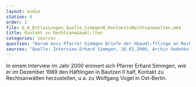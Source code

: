 ```yaml
---
layout: audio
station: 6
order: 1
file: 6_A_Entlassungen_Quelle_Simmgen6_KontaktzuRechtsanwaelten.m4a
title: Kontakt zu Rechtsanw&auml;lten
categories: sources
question: "Warum muss Pfarrer Simmgen Briefe der H&auml;ftlinge an Rechtsanw&auml;lte &#8222;raus schmuggeln&ldquo;?"
sources: "Quelle: Interview Erhard Simmgen, 16.02.2000, Archiv Gedenkstätte Bautzen"
---
```

In einem Interview im Jahr 2000 erinnert sich Pfarrer Erhard Simmgen, wie er im Dezember 1989 den H&auml;ftlingen in Bautzen II half, Kontakt zu Rechtsanw&auml;lten herzustellen, u.a. zu Wolfgang Vogel in Ost-Berlin.